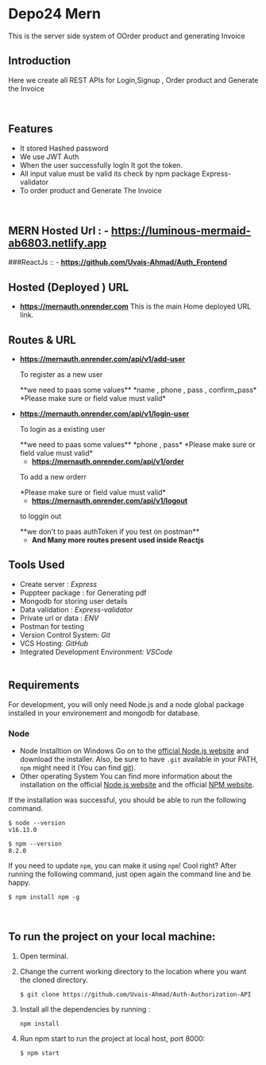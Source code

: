 # Depo24 Mern
This is the server side system of OOrder product and generating Invoice

## Introduction

Here we create all REST APIs for Login,Signup , Order product and Generate the Invoice 

<br/>

## Features
- It stored Hashed password
- We use JWT Auth
- When the user successfully logIn It got the token.
- All input value must be valid its check by npm package Express-validator
- To order product and Generate The Invoice
 

<br/>

## MERN Hosted Url : - **https://luminous-mermaid-ab6803.netlify.app**
###ReactJs :: - **https://github.com/Uvais-Ahmad/Auth_Frontend**
## Hosted (Deployed ) URL
 - **https://mernauth.onrender.com**
 This is the main Home deployed URL link.

## Routes & URL

- **https://mernauth.onrender.com/api/v1/add-user**
  <p>To register as a new user</p>
  **we need to paas some values**
  *name , phone , pass , confirm_pass*
  *Please make sure or field value must valid*


- **https://mernauth.onrender.com/api/v1/login-user**
  <p>To login as a existing user</p>
  **we need to paas some values**
  *phone , pass*
  *Please make sure or field value must valid*
  <br/>
  
  - **https://mernauth.onrender.com/api/v1/order**
  <p>To add a new orderr</p>
  *Please make sure or field value must valid*
  <br/>
  
  - **https://mernauth.onrender.com/api/v1/logout**
  <p>to loggin out</p>
  **we don't to paas authToken if you test on postman**
  <br/>
  
  - **And Many more routes present used inside Reactjs**

## Tools Used
- Create server : *Express*
- Puppteer package : for Generating pdf
- Mongodb for storing user details
- Data validation : *Express-validator*
- Private url or data : *ENV*
- Postman for testing
- Version Control System: *Git*
- VCS Hosting: *GitHub*
- Integrated Development Environment: *VSCode*
  <br/>
  <br/>

## Requirements

For development, you will only need Node.js and a node global package installed in your environement and mongodb for database.

### Node

- Node Installtion on Windows
  Go on to the [official Node.js website](https://nodejs.org/en/) and download the installer. Also, be sure to have `.git` available in your PATH,
  `npm` might need it (You can find [git](https://git-scm.com/)).
- Other operating System
  You can find more information about the installation on the official [Node.js website](https://nodejs.org/en/) and the official [NPM website](https://www.npmjs.com/).

If the installation was successful, you should be able to run the following command.

```
$ node --version
v16.13.0

$ npm --version
8.2.0
```

If you need to update `npm`, you can make it using `npm`! Cool right? After running the following command, just open again the command line and be happy.

```
$ npm install npm -g

```

<br/>

## To run the project on your local machine:

1. Open terminal.

2. Change the current working directory to the location where you want the cloned directory.

   ```
   $ git clone https://github.com/Uvais-Ahmad/Auth-Authorization-API

   ```

3. Install all the dependencies by running :

   ```
   npm install

   ```

4. Run npm start to run the project at local host, port 8000:

   ```
   $ npm start

   ```

<br/>
